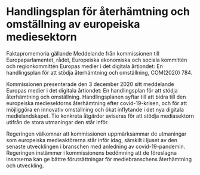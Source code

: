 # Handlingsplan för återhämtning och omställning av europeiska mediesektorn

Faktapromemoria gällande Meddelande från kommissionen till Europaparlamentet, rådet, Europeiska ekonomiska och sociala kommittén och regionkommittén Europas medier i det
digitala årtiondet: En handlingsplan för att stödja återhämtning och omställning, COM(2020\) 784\.

Kommissionen presenterade den 3 december 2020 sitt meddelande Europas medier i det digitala årtiondet: En handlingsplan för att stödja återhämtning och omställning. Handlingsplanen syftar till att bidra till den europeiska mediesektorns återhämtning efter covid\-19\-krisen, och för att möjliggöra en innovativ omställning och ökat inflytande i det nya digitala medielandskapet. Tio konkreta åtgärder aviseras för att stödja mediasektorn utifrån de stora utmaningar den står inför.

Regeringen välkomnar att kommissionen uppmärksammar de utmaningar som europeiska medieaktörerna står inför idag, särskilt i ljuset av den senaste utvecklingen i branschen med anledning av covid\-19\-pandemin. Regeringen instämmer i kommissionens bedömning att de föreslagna insatserna kan ge bättre förutsättningar för mediebranschens återhämtning och utveckling.

